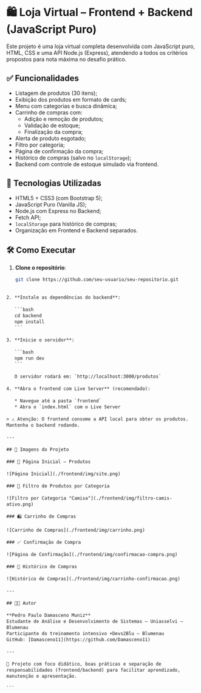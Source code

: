 # 🛍️ Loja Virtual – Frontend + Backend (JavaScript Puro)

Este projeto é uma loja virtual completa desenvolvida com JavaScript puro, HTML, CSS e uma API Node.js (Express), atendendo a todos os critérios propostos para nota máxima no desafio prático.

## ✅ Funcionalidades

- Listagem de produtos (30 itens);
- Exibição dos produtos em formato de cards;
- Menu com categorias e busca dinâmica;
- Carrinho de compras com:
  - Adição e remoção de produtos;
  - Validação de estoque;
  - Finalização da compra;
- Alerta de produto esgotado;
- Filtro por categoria;
- Página de confirmação da compra;
- Histórico de compras (salvo no `localStorage`);
- Backend com controle de estoque simulado via frontend.

## 🚀 Tecnologias Utilizadas

- HTML5 + CSS3 (com Bootstrap 5);
- JavaScript Puro (Vanilla JS);
- Node.js com Express no Backend;
- Fetch API;
- `localStorage` para histórico de compras;
- Organização em Frontend e Backend separados.

## 🛠️ Como Executar

1. **Clone o repositório**:
   ```bash
   git clone https://github.com/seu-usuario/seu-repositorio.git
````

2. **Instale as dependências do backend**:

   ```bash
   cd backend
   npm install
   ```

3. **Inicie o servidor**:

   ```bash
   npm run dev
   ```

   O servidor rodará em: `http://localhost:3000/produtos`

4. **Abra o frontend com Live Server** (recomendado):

   * Navegue até a pasta `frontend`
   * Abra o `index.html` com o Live Server

> ⚠️ Atenção: O frontend consome a API local para obter os produtos. Mantenha o backend rodando.

---

## 📸 Imagens do Projeto

### 🛒 Página Inicial – Produtos

![Página Inicial](./frontend/img/site.png)

### 🔎 Filtro de Produtos por Categoria

![Filtro por Categoria "Camisa"](./frontend/img/filtro-camis-ativo.png)

### 🛍️ Carrinho de Compras

![Carrinho de Compras](./frontend/img/carrinho.png)

### ✅ Confirmação de Compra

![Página de Confirmação](./frontend/img/confirmacao-compra.png)

### 📜 Histórico de Compras

![Histórico de Compras](./frontend/img/carrinho-confirmacao.png)

---

## 👨‍💻 Autor

**Pedro Paulo Damasceno Muniz**
Estudante de Análise e Desenvolvimento de Sistemas – Uniasselvi – Blumenau
Participante do treinamento intensivo +Devs2Blu – Blumenau
GitHub: [Damasceno11](https://github.com/Damasceno11)

---

📌 Projeto com foco didático, boas práticas e separação de responsabilidades (frontend/backend) para facilitar aprendizado, manutenção e apresentação.

```



